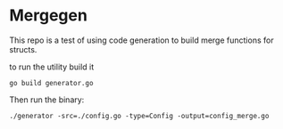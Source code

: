 # Mergegen

This repo is a test of using code generation to build merge functions for structs.

to run the utility build it 

```
go build generator.go
```

Then run the binary:

```
./generator -src=./config.go -type=Config -output=config_merge.go
```